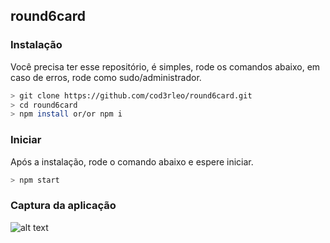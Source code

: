 ## round6card

### Instalação
Você precisa ter esse repositório, é simples, rode os comandos abaixo, em caso de erros, rode como sudo/administrador.

```bash
> git clone https://github.com/cod3rleo/round6card.git
> cd round6card
> npm install or/or npm i

```

### Iniciar
Após a instalação, rode o comando abaixo e espere iniciar.

```bash
> npm start
```

### Captura da aplicação

![alt text](https://media.giphy.com/media/EHx5s9MScfenhPEvRU/giphy.gif)
